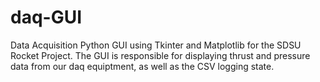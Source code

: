 # daq-GUI
Data Acquisition Python GUI using Tkinter and Matplotlib for the SDSU Rocket Project. The GUI is responsible for displaying thrust and pressure data from our daq equiptment, as well as the CSV logging state.
